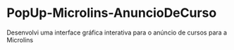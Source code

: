 # PopUp-Microlins-AnuncioDeCurso
Desenvolvi uma interface gráfica interativa para o anúncio de cursos para a Microlins
